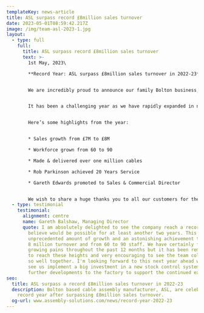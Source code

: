 ```yaml
---
templateKey: news-article
title: ASL surpass record £8million sales turnover
date: 2023-05-01T08:59:42.217Z
image: /img/team-asl-2023-1.jpg
layout:
  - type: full
    full:
      title: ASL surpass record £8million sales turnover
      text: >-
        1st May, 2023\

        **Record Year: ASL surpass £8million sales turnover in 2022-23**


        We are incredibly proud to announce our family Bolton business, has achieved yet another record-breaking result and for the first time surpassed 8 million pounds sales turnover.


        It has been a challenging year as we have rapidly expanded in not only sales orders, but also the growth of the team which has reached a record of 90 people.


        Here’s some highlights from the year:


        * Sales growth from £7M to £8M

        * Workforce grown from 60 to 90

        * Made & delivered over one million cables

        * Rob Parkinson achieved 20 Years Service

        * Gareth Edwards promoted to Sales & Commercial Director


        We wish to share a huge thanks you to all our customers for their continued loyalty and to our suppliers for supporting us through many challenging times in sourcing difficult parts.
  - type: testimonial
    testimonial:
      alignment: centre
      name: Gareth Balshaw, Managing Director
      quote: I am absolutely delighted to see the company reach a record that I didn't
        believe would be possible for at least another two years. This is an
        unprecedented amount of growth and an astonishing achievement to grow to
        8 million turnover and from 60 to 90 staff. We have certainly felt some
        growing pains throughout the past 12 months but it has been remarkable
        to reach these heights and very encouraging to see the team collaborate
        so well together. I'm looking forward to this next year ahead which will
        see us implement a big investment in a new stock control system and
        further developments to the factory to support the continued expansion.
seo:
  title: ASL surpass a record £8million sales turnover in 2022-23
  description: Bolton based cable assembly manufacturer, ASL, are celebrating a
    record year after surpassing £8million sales turnover.
  og-url: www.assembly-solutions.com/news/record-year-2022-23
---
```

